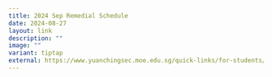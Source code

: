 ```yaml
---
title: 2024 Sep Remedial Schedule
date: 2024-08-27
layout: link
description: ""
image: ""
variant: tiptap
external: https://www.yuanchingsec.moe.edu.sg/quick-links/for-students/school-daily-routines/remedials-and-cca-schedule/
---
```

